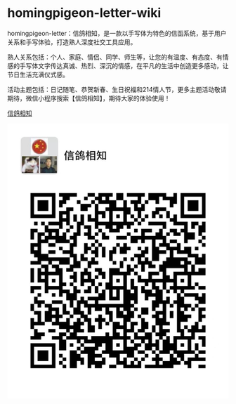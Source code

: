 # homingpigeon-letter-wiki
homingpigeon-letter：信鸽相知，是一款以手写体为特色的信函系统，基于用户关系和手写体验，打造熟人深度社交工具应用。

熟人关系包括：个人、家庭、情侣、同学、师生等，让您的有温度、有态度、有情感的手写体文字传达真诚、热烈、深沉的情感，在平凡的生活中创造更多感动，让节日生活充满仪式感。

活动主题包括：日记随笔、恭贺新春、生日祝福和214情人节，更多主题活动敬请期待，微信小程序搜索【信鸽相知】，期待大家的体验使用！

[信鸽相知](https://mp.weixin.qq.com/s/4d2RCeT5SApUnkruE09Daw)


![微信群二维码](./微信群-信鸽相知-二维码.jpg)
